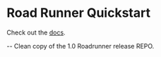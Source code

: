 # Road Runner Quickstart

Check out the [docs](https://rr.brott.dev/docs/v1-0/tuning/).


-- Clean copy of the 1.0 Roadrunner release REPO. 
